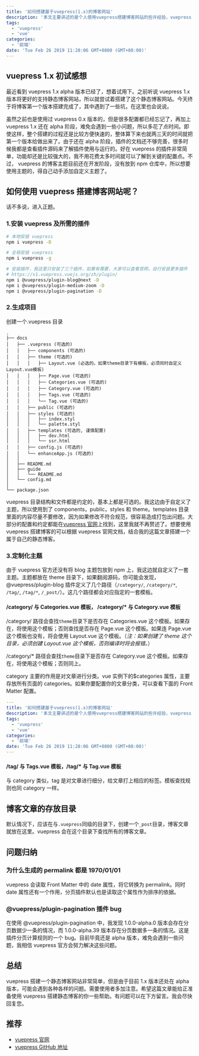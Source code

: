```yaml
---
title: '如何搭建基于vuepress(1.x)的博客网站'
description: '本文主要讲述的是个人使用vuepress搭建博客网站的些许经验，vuepress 1.x版本很好的优化了vuepress的项目结构，使得其能更好的基于Github Pages 搭建一个静态博客网站。由于使用的都是alpha版本，其中难免遇到一些小问题。'
tags:
  - 'vuepress'
  - 'vue'
categories:
  - '前端'
date: 'Tue Feb 26 2019 11:28:06 GMT+0800 (GMT+08:00)'
---
```


## vuepress 1.x 初试感想

最近看到 vuepress 1.x alpha 版本已经了，想着试用下。之前听说 vuepress 1.x 版本将更好的支持静态博客网站，所以就尝试着搭建了这个静态博客网站。今天终于将博客第一个版本搭建完成了，其中遇到了一些坑，在这里也会说说。

虽然之前也是使用过 vuepress 0.x 版本的，但是很多配置都已经忘记了，再加上 vuepress 1.x 还在 alpha 阶段，难免会遇到一些小问题，所以多花了点时间。即使这样，整个搭建的过程还是比较方便快速的，整体算下来也就两三天的时间就把第一个版本给做出来了。由于还在 alpha 阶段，插件的文档还不够完善，很多时候我都是查看插件源码来了解插件使用与运行的。好在 vuepress 的插件非常简单，功能却还是比较强大的，我不用花费太多时间就可以了解到关键的配置点。不过， vuepress 的博客主题目前还在开发阶段，没有放到 npm 仓库中，所以想要使用主题的，得自己动手添加自定义主题了。

## 如何使用 vuepress 搭建博客网站呢？

话不多说，进入正题。

### 1.安装 vuepress 及所需的插件

```bash
# 本地安装 vuepress
npm i vuepress -D

# 全局安装 vuepress
npm i vuepress -g

# 安装插件，我这里只安装了三个插件，如果有需要，大家可以查看官网，自行安装更多插件
# https://v1.vuepress.vuejs.org/zh/plugin/
npm i @vuepress/plugin-blog@next -D
npm i @vuepress/plugin-medium-zoom -D
npm i @vuepress/plugin-pagination -D

```

### 2.生成项目

创建一个.vuepress 目录

```{6,7,8,9,10,11}
.
├── docs
│   ├── .vuepress (可选的)
│   │   ├── components (可选的)
│   │   ├── theme (可选的)
│   │   │   ├── Layout.vue (必选的。如果theme目录下有模板，必须同时自定义Layout.vue模板)
│   │   │   ├── Page.vue (可选的)
│   │   │   ├── Categories.vue (可选的)
│   │   │   ├── Category.vue (可选的)
│   │   │   ├── Tags.vue (可选的)
│   │   │   └── Tag.vue (可选的)
│   │   ├── public (可选的)
│   │   ├── styles (可选的)
│   │   │   ├── index.styl
│   │   │   └── palette.styl
│   │   ├── templates (可选的, 谨慎配置)
│   │   │   ├── dev.html
│   │   │   └── ssr.html
│   │   ├── config.js (可选的)
│   │   └── enhanceApp.js (可选的)
│   │
│   ├── README.md
│   ├── guide
│   │   └── README.md
│   └── config.md
│
└── package.json
```

vuepress 目录结构和文件都是约定的，基本上都是可选的。我这边由于自定义了主题，所以使用到了 components，public，styles 和 theme。templates 目录里面的内容尽量不要修改，因为如果修改不符合规范，很容易造成打包出问题。大部分的配置和约定都能在[vuepress 官网](https://v1.vuepress.vuejs.org/zh/)上找到，这里我就不再赘述了。想要使用 vuepress 搭建博客的可以根据 vuepress 官网文档，结合我的这篇文章搭建一个属于自己的静态博客。

### 3.定制化主题

由于 vuepress 官方还没有将 blog 主题包放到 npm 上，我这边就自定义了一套主题。主题都放在 theme 目录下，如果翻阅源码，你可能会发现，@vuepress/plugin-blog 插件定义了几个路径（`/category/`, `/category/*`, `/tag/`, `/tag/*`, `/_post/`）。这几个路径都会对应指定的一套模板。

#### /category/ 与 Categories.vue 模板， /category/\* 与 Category.vue 模板

/category/ 路径会查找`theme`目录下是否存在 Categories.vue 这个模板。如果存在，将使用这个模板；否则查找是否存在 Page.vue 这个模板。如果连 Page.vue 这个模板也没有，将会使用 Layout.vue 这个模板。（_注：如果创建了 theme 这个目录，必须创建 Layout.vue 这个模板，否则编译时将会报错。_）

/category/\* 路径会查找`theme`目录下是否存在 Category.vue 这个模板。如果存在，将使用这个模板；否则同上。

category 主要的作用是对文章进行分类。vue 实例下的\$categories 属性，主要存放所有页面的 categories。如果你要配置你的文章分类，可以查看下面的 Front Matter 配置。

```yaml
---
title: '如何搭建基于vuepress(1.x)的博客网站'
description: '本文主要讲述的是个人使用vuepress搭建博客网站的些许经验，vuepress 1.x版本很好的优化了vuepress的项目结构，使得其能更好的基于Github Pages 搭建一个静态博客网站。由于使用的都是alpha版本，其中难免遇到一些小问题。'
tags:
  - 'vuepress'
  - 'vue'
categories:
  - '前端'
date: 'Tue Feb 26 2019 11:28:06 GMT+0800 (GMT+08:00)'
---

```

#### /tag/ 与 Tags.vue 模板，/tag/\* 与 Tag.vue 模板

与 category 类似，tag 是对文章进行细分，给文章打上相应的标签。模板查找规则也同 category 一样。

## 博客文章的存放目录

默认情况下，应该在与`.vuepress`同级的目录下，创建一个`_post`目录，博客文章就放在这里。vuepress 会在这个目录下查找所有的博客文章。

## 问题归纳

### 为什么生成的 permalink 都是 1970/01/01

vuepress 会读取 Front Matter 中的 date 属性，将它转换为 permalink。同时 date 属性还有一个作用，分页插件默认也是读取这个属性作为排序的依据。

### @vuepress/plugin-pagination 插件 bug

在使用 @vuepress/plugin-pagination 中，我发现 1.0.0-alpha.0 版本会存在分页数据少一条的情况，而 1.0.0-alpha.39 版本存在分页数据多一条的情况。这是插件分页计算规则的一个 bug。目前毕竟还是 alpha 版本，难免会遇到一些问题，我相信 vuepress 官方会努力解决这些问题。

## 总结

vuepress 搭建一个静态博客网站非常简单，但是由于目前 1.x 版本还处在 alpha 版本，可能会遇到各种各样的问题。需要使用者多加注意。希望这篇文章能给正准备使用 vuepress 搭建静态博客的你一些帮助。有问题可以在下方留言。我会尽快回复您。

## 推荐

- [vuepress 官网](https://v1.vuepress.vuejs.org/zh/)
- [vuepress GitHub 地址](https://github.com/vuejs/vuepress)
